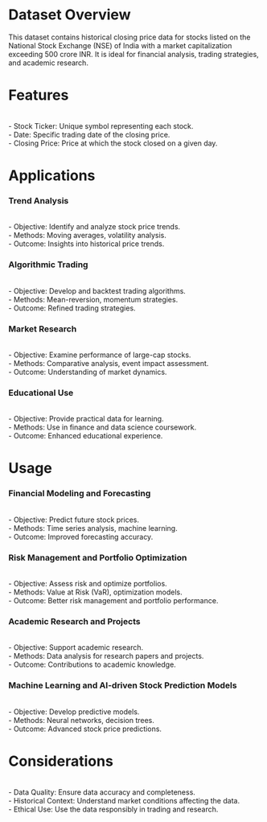 # Dataset Overview

This dataset contains historical closing price data for stocks listed on the National Stock Exchange (NSE) of India with a market capitalization exceeding 500 crore INR. It is ideal for financial analysis, trading strategies, and academic research.

# Features
<br>
- Stock Ticker: Unique symbol representing each stock.
<br>
- Date: Specific trading date of the closing price.
<br>
- Closing Price: Price at which the stock closed on a given day.

# Applications

### Trend Analysis
<br>
- Objective: Identify and analyze stock price trends.
<br>
- Methods: Moving averages, volatility analysis.
<br>
- Outcome: Insights into historical price trends.

### Algorithmic Trading
<br>
- Objective: Develop and backtest trading algorithms.
<br>
- Methods: Mean-reversion, momentum strategies.
<br>
- Outcome: Refined trading strategies.

### Market Research
<br>
- Objective: Examine performance of large-cap stocks.
<br>
- Methods: Comparative analysis, event impact assessment.
<br>
- Outcome: Understanding of market dynamics.

### Educational Use
<br>
- Objective: Provide practical data for learning.
<br>
- Methods: Use in finance and data science coursework.
<br>
- Outcome: Enhanced educational experience.

# Usage

### Financial Modeling and Forecasting
<br>
- Objective: Predict future stock prices.
<br>
- Methods: Time series analysis, machine learning.
<br>
- Outcome: Improved forecasting accuracy.

### Risk Management and Portfolio Optimization
<br>
- Objective: Assess risk and optimize portfolios.
<br>
- Methods: Value at Risk (VaR), optimization models.
<br>
- Outcome: Better risk management and portfolio performance.

### Academic Research and Projects
<br>
- Objective: Support academic research.
<br>
- Methods: Data analysis for research papers and projects.
<br>
- Outcome: Contributions to academic knowledge.
<br>

### Machine Learning and AI-driven Stock Prediction Models
<br>
- Objective: Develop predictive models.
<br>
- Methods: Neural networks, decision trees.
<br>
- Outcome: Advanced stock price predictions.

# Considerations
<br>
- Data Quality: Ensure data accuracy and completeness.
<br>
- Historical Context: Understand market conditions affecting the data.
<br>
- Ethical Use: Use the data responsibly in trading and research.
